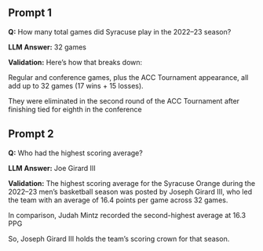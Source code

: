 ## Prompt 1

**Q:** How many total games did Syracuse play in the 2022–23 season?

**LLM Answer:** 32 games

**Validation:** Here’s how that breaks down:

Regular and conference games, plus the ACC Tournament appearance, all add up to 32 games (17 wins + 15 losses).

They were eliminated in the second round of the ACC Tournament after finishing tied for eighth in the conference


## Prompt 2

**Q:** Who had the highest scoring average?

**LLM Answer:** Joe Girard III

**Validation:** The highest scoring average for the Syracuse Orange during the 2022–23 men’s basketball season was posted by Joseph Girard III, who led the team with an average of 16.4 points per game across 32 games.

In comparison, Judah Mintz recorded the second-highest average at 16.3 PPG 

So, Joseph Girard III holds the team’s scoring crown for that season.
